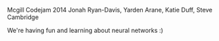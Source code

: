 Mcgill Codejam 2014
Jonah Ryan-Davis, Yarden Arane, Katie Duff, Steve Cambridge

We're having fun and learning about neural networks :)
